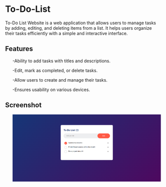 # To-Do-List
To-Do List Website is a web application that allows users to manage tasks by adding, editing, and deleting items from a list. It helps users organize their tasks efficiently with a simple and interactive interface.

## Features
<ul>-Ability to add tasks with titles and descriptions.</ul>
<ul>-Edit, mark as completed, or delete tasks.</ul>
<ul>-Allow users to create and manage their tasks.</ul>
<ul>-Ensures usability on various devices.</ul>

## Screenshot
<ul><img src="preview/list.png"></ul>
